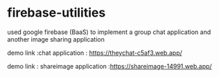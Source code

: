 # firebase-utilities
used google firebase (BaaS) to implement a group chat application and another image sharing application

demo link :chat application : https://theychat-c5af3.web.app/

demo link : shareimage application :https://shareimage-14991.web.app/

